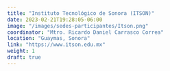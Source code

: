 ```yaml
---
title: "Instituto Tecnológico de Sonora (ITSON)"
date: 2023-02-21T19:28:05-06:00
image: "/images/sedes-participantes/Itson.png"
coordinator: "Mtro. Ricardo Daniel Carrasco Correa" 
location: "Guaymas, Sonora"
link: "https://www.itson.edu.mx"
weight: 1
draft: true
---
```


